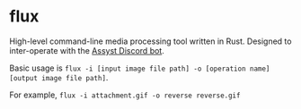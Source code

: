 # flux

High-level command-line media processing tool written in Rust. Designed to inter-operate with the [Assyst Discord bot](https://github.com/jacherr/assyst2).


Basic usage is `flux -i [input image file path] -o [operation name] [output image file path]`.

For example, `flux -i attachment.gif -o reverse reverse.gif`
